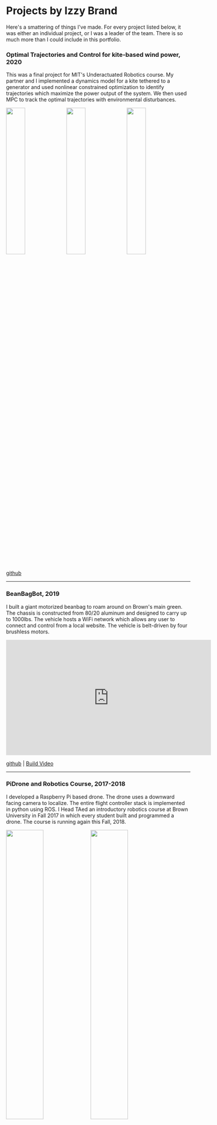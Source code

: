 # Projects by Izzy Brand
Here's a smattering of things I've made. For every project listed below, it was either an individual project, or I was a leader of the team. There is so much more than I could include in this portfolio.

### Optimal Trajectories and Control for kite-based wind power, 2020

This was a final project for MIT's Underactuated Robotics course. My partner and I implemented a dynamics model for a kite tethered to a generator and used nonlinear constrained optimization to identify trajectories which maximize the power output of the system. We then used MPC to track the optimal trajectories with environmental disturbances.

<p float="left">
  <img src="kiteTrajOpt/static_symmetric_traj.png" width="32%" />
  <img src="kiteTrajOpt/track_traj.gif" width="32%" />
  <img src="kiteTrajOpt/power_traj.png" width="32%" />
</p>

[github](https://github.com/IzzyBrand/kiteTrajOpt)

---

### BeanBagBot, 2019

I built a giant motorized beanbag to roam around on Brown's main green. The chassis is constructed from 80/20 aluminum and designed to carry up to 1000lbs. The vehicle hosts a WiFi network which allows any user to connect and control from a local website. The vehicle is belt-driven by four brushless motors.

<iframe width="560" height="315" src="https://www.youtube.com/embed/sxEttaBrUHI" frameborder="0" allow="accelerometer; autoplay; encrypted-media; gyroscope; picture-in-picture" allowfullscreen></iframe>

[github](https://github.com/IzzyBrand/beanbagbot) |  [Build Video](https://www.youtube.com/watch?v=sxEttaBrUHI)

---

### PiDrone and Robotics Course, 2017-2018

I developed a Raspberry Pi based drone. The drone uses a downward facing camera to localize. The entire flight controller stack is implemented in python using ROS. I Head TAed an introductory robotics course at Brown University in Fall 2017 in which every student built and programmed a drone. The course is running again this Fall, 2018.

<p float="left">
  <img src="pidrone/components.JPG" width="45%" />
  <img src="pidrone/drone.JPG" width="45%" />
</p>

[github](https://github.com/h2r/pidrone_pkg) | [IRoS Paper](http://h2r.cs.brown.edu/wp-content/uploads/pidrone18.pdf) | [2017 Course Website](http://cs.brown.edu/courses/cs1951r/website_2017/)

---

### High altitude autonomous glider, 2018

I scratch built a flying wing glider equipped with a Pixhawk, a Raspberry Pi, and two cameras. I used a high altitude weather balloon to drop the glider from 10,000m and programmed it to fly autonomously to a target GPS coordinate and land. Initially I used a quadcopter to drop the glider for low altitude testing.

<p float="left">
  <img src="spaceplane/glider.JPG" width="35%" />
  <img src="spaceplane/lift.png" width="35%" />
  <img src="spaceplane/before_launch.png" width="35%" />
  <img src="spaceplane/altitude.jpeg" width="35%" />
</p>

[github](https://github.com/IzzyBrand/spaceplane) | [Video of flight](https://www.youtube.com/watch?v=q10gKcguXW0)

---

### Performing a Bottle Flip with Robot Arm, 2020

This was a final project for MIT's Robotic Manipulation course, implemented in Drake. We took a two step approach: first optimize for a release state of the bottle that would land it on the target, and then solve for a feasible trajectory that would throw the bottle from that state. Special care was taken to model the dissipation of energy on impact and ensure that the bottle doesn't tip. Although we succeeded in landing the bottle consistently, we were unable to resolve collision checking errors in the optimization for the feasable arm trajectory before the submission deadline.

<p float="left">
  <img src="robot_bottle_flip/impact.png" width="35%" />
  <img src="robot_bottle_flip/pick.gif" width="29%" />
  <img src="robot_bottle_flip/flip_up.gif" width="33%" />
</p>

[github](https://github.com/IzzyBrand/robotBottleFlip) | [Watch the Video](https://youtu.be/oETec-RS6P4) | [Read the Paper](https://github.com/IzzyBrand/robotBottleFlip/blob/main/Robot_Bottle_Flip.pdf)

---

### Deep Q-Network Experiment, 2018

This little 3D-printed robot was an experiment in deep RL. I implemented a DQN with experience replay, and trained this robot to avoid obstacles without any simulation. Backprop handled on offboard GPU, forward pass on the onboard raspberry pi. After about 16 hours the robot was consistently able to avoid obstacles.

<p float="left">
  <img src="dqn/front.jpg" width="40%" />
  <img src="dqn/quarter.jpg" width="40%" />
</p>

[github](https://github.com/IzzyBrand/ReAI_explorerBot) | [Training progress video](https://www.youtube.com/watch?v=emgjqfE0E44)

---

### Active stabilization for rockets, 2018

We developed a flight computer and 3D printed nosecone for apogee detection, parachute deployment, telemetry and active stabilization for small rockets. We also built a 2D simulator for tuning the PID controller before testing the rocket. The first prototype was destroyed by a parachute failure, so a rebuild and more testing is required.

<p float="left">
  <img src="carlson/fins.JPG" width="30%" />
  <img src="carlson/disassembled.JPG" width="30%" />
  <img src="carlson/assembled.JPG" width="30%" />
</p>

[github](https://github.com/openrocketryinitiative/carlson)

---

### Lunadrop Autonomous Drone Delivery, 2017

lunadrop is a comprehensive drone delivery system. Users visit our web app to place an order and select one of our designated delivery locations. A drone flies autonously from the hub to the selected location, descends to deliver the package, and returns to the hub. In addition to the aircraft and LTE-equipped onboard computer, we built a server and implemented user and internal web apps for ordering and deploying the fleet.

<p float="left">
  <img src="lunadrop/app.JPG" width="37.5%" />
  <img src="lunadrop/construction.png" width="41%" />
  <img src="lunadrop/flight.png" width="80%" />
</p>

[github](https://github.com/IzzyBrand/dro.ne) | [Demo video](https://www.youtube.com/watch?v=Rt-q0L54g0c)

---
### Assistive Rangefinder for the Blind, 2017

After my grandfather blinded himself, I built this device to act like a cane. It used an ultrasonic distance sensor and would make a subtle noise to indicate how close he was to obstacles.

<p float="left">
  <img src="blind_range_finder/device.JPG" width="40%" />
  <img src="blind_range_finder/in_use.JPG" width="40%" />
</p>

---

### Electric Longboard, 2016-2018

I built an electric longboard to commute to work and school. Top speed is ~20mph, range ~10mi. The deck is CNCed. The board is controlled via a linear potentiometer in a 3D printed grip. I've been riding this board for 3 years and roughly 300 miles.

<p float="left">
  <img src="longboard/bottom.JPG" width="40%" />
  <img src="longboard/top.JPG" width="40%" />
</p>

---

### Heavy Lift X8, 2015

I designed and built a large X8 multirotor for Above Summit LLC. It was specced to lift a 15 pound gimbal payload for 25 minutes.

<p float="left">
  <img src="heavylift_X8/holding_frame.JPG" width="40%" />
  <img src="heavylift_X8/at_the_field.JPG" width="40%" />
</p>

[Maiden flight video](https://www.youtube.com/watch?v=EVqrgPChW-E)

---

### Particle based lifelike system, 2019

This a particle system that runs in browser. Interactions between different types of particles yields emergent lifelike behavior

<p float="left">
  <img src="particleLife/seq_1.png" width="32%" />
  <img src="particleLife/seq_2.png" width="32%" />
  <img src="particleLife/seq_3.png" width="32%" />
</p>

[github](https://github.com/IzzyBrand/particleLife) | [Website](https://izzybrand.github.io/particleLife/)

---

### The Fish, 2014

I designed this plane to be easy to build and fly. The lower center of gravity and polyhedtral makes the plane return to level without any pilot input. I published plans and an instructional video online, and about 20 people have sent me videos of their own Fishes!

<p float="left">
  <img src="the_fish/plans.png" width="30%" />
  <img src="the_fish/parts.JPG" width="30%" />
  <img src="the_fish/assembled.JPG" width="30%" />
</p>

[Build video and flight demo](https://www.youtube.com/watch?v=kobJpBQO3hs) | [Writeup](https://www.flitetest.com/articles/the-fish-a-scratch-built-slow-flier)

---

### Generated tree designs, 2018

SVG line-art generated with python. I want to laser engrave these on wood.

<p float="left">
  <img src="tree_coaster/testA.png" width="35%" />
  <img src="tree_coaster/testC.png" width="35%" />
</p>

[github](https://github.com/IzzyBrand/python_svg_art)

---

### Rocket onboard computer for Apogee detection, 2017

We built this onboard computer for data logging and apogee detection on rockets (in order to deploy a parachute). In addition to a gyroscope and accelerometer, we included a microphone because we were curious if we could use the sound of rushing wind to improve apogee detection. This computer was replaced by a Raspberry Pi 0 in 2018.

<p float="left">
  <img src="carlson/v1_back.JPG" width="24%" />
  <img src="carlson/v1_front.PNG" width="24%" />
  <img src="carlson/apogee_detect_data.png" width="45%" />
</p>

[github](https://github.com/openrocketryinitiative/carlson)

---

### LED Music Visualizer, 2018

Raspberry Pi music visualizer written in python. Uses an ADC to sample the audio stream at 3.6kHz. FFT for responding to frequency. Flask webserver allows users to switch between visualization modes.

<p float="left">
  <img src="ledvis/a.JPG" width="40%" />
  <img src="ledvis/b.jpeg" width="17%" />
  <img src="ledvis/c.jpeg" width="17%" />
</p>

[github](https://github.com/IzzyBrand/ledvis) | [Video](https://www.youtube.com/watch?v=6FcszEPPI6c)

---

### Lots and lots of rocket motors, 2016-2018

I prepared 100s of pounds of solid rocket fuel and tested hundred of rockets motors. We were perfecting our recipe, preparation procedure, and nozzle and chamber geometry.

<p float="left">
  <img src="rockets/fuels.JPG" width="34%" />
  <img src="rockets/nozzle.JPG" width="25.5%" />
  <img src="rockets/13a.png" width="34%" />
</p>

[Thrust test data](https://github.com/openrocketryinitiative/motors) | [Video of 42.2lb thrust test](https://www.youtube.com/watch?v=pj9L2oc2jA4) | [Video of catastrophic chamber failure](https://www.youtube.com/watch?v=wenWCb-TPto)

---

### 3D printed rockets, 2017

We designed 3D-printable components rockets. All the models are parameterized, so they can be used to build many different sizes of rockets.

<p float="left">
  <img src="rockets/stls.png" width="67%" />
  <img src="rockets/parts.JPG" width="20%" />
</p>

---

### PonderBot, 2016

Twitter bot that makes frequent cryptic posts wondering about the universe and making contact with _them_. Sometimes _they_ respond.

<p float="left">
  <img src="misc/ponderbot.png" width="60%" />
</p>

[Twitter](https://twitter.com/ponderthem?lang=en)

---

### Panda Flying Wing, 2014

Homemade flying wing equipped with APM2.5 autopilot. Flight time 35+ minutes.

<p float="left">
  <img src="panda/open.JPG" width="30%" />
  <img src="panda/complete.JPG" width="30%" />
  <img src="panda/pass.JPG" width="60%" />
</p>

[Slow Motion Launch Video](https://www.youtube.com/watch?v=obun7-xxfmE) | [Autonomous Flight to 1km](https://www.youtube.com/watch?v=9jJ9ODU21fM)

---

### Voronoi Lamps, 2017

3D printed LED lamps

<p float="left">
  <img src="misc/voronoi.JPG" width="50%" />
</p>

---

### Lots and lots of (mostly flying) things, pre 2016

Designed and built from scratch

<p float="left">
  <img src="old_planes/IMG_1682.jpg" width="30%" />
  <img src="old_planes/IMG_0146.JPG" width="30%" />
  <img src="old_planes/IMG_2656.JPG" width="30%" />
  <img src="old_planes/IMG_0214.JPG" width="30%" />
  <img src="old_planes/IMG_0490.JPG" width="30%" />
  <img src="old_planes/IMG_0492.JPG" width="30%" />
  <img src="old_planes/IMG_0587.JPG" width="30%" />
  <img src="old_planes/IMG_0803.JPG" width="30%" />
  <img src="old_planes/IMG_1025.JPG" width="30%" />
  <img src="old_planes/IMG_1026.JPG" width="30%" />
  <img src="old_planes/IMG_1280.JPG" width="30%" />
  <img src="old_planes/IMG_1283.JPG" width="30%" />
  <img src="old_planes/IMG_1844.JPG" width="30%" />
  <img src="old_planes/IMG_1928.JPG" width="30%" />
  <img src="old_planes/IMG_4369.PNG" width="30%" />
  <img src="old_planes/IMG_0089.JPG" width="30%" />
  <img src="old_planes/IMG_0282.JPG" width="30%" />
  <img src="old_planes/IMG_1000.JPG" width="30%" />
  <img src="old_planes/IMG_1631.JPG" width="30%" />
  <img src="old_planes/IMG_1642.JPG" width="30%" />
  <img src="old_planes/IMG_1679.JPG" width="30%" />
  <img src="old_planes/IMG_1793.JPG" width="30%" />
  <img src="old_planes/IMG_1902.JPG" width="30%" />
  <img src="old_planes/IMG_1959.JPG" width="30%" />
  <img src="old_planes/IMG_2106.JPG" width="30%" />
  <img src="old_planes/IMG_2148.JPG" width="30%" />
  <img src="old_planes/IMG_0696.JPG" width="30%" />
  <img src="old_planes/IMG_1221.JPG" width="30%" />
  <img src="old_planes/IMG_1265.JPG" width="30%" />
  <img src="old_planes/IMG_0712.JPG" width="30%" />
  <img src="old_planes/IMG_0819.JPG" width="30%" />
  <img src="old_planes/IMG_0258.JPG" width="30%" />

</p>

---
